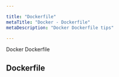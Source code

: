 ```yaml
---

title: "Dockerfile"
metaTitle: "Docker - Dockerfile"
metaDescription: "Docker Dockerfile tips"

---
```


Docker Dockerfile

## Dockerfile

